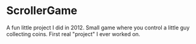 ScrollerGame
============

A fun little project I did in 2012. Small game where you control a little guy collecting coins. First real "project" I ever worked on.
